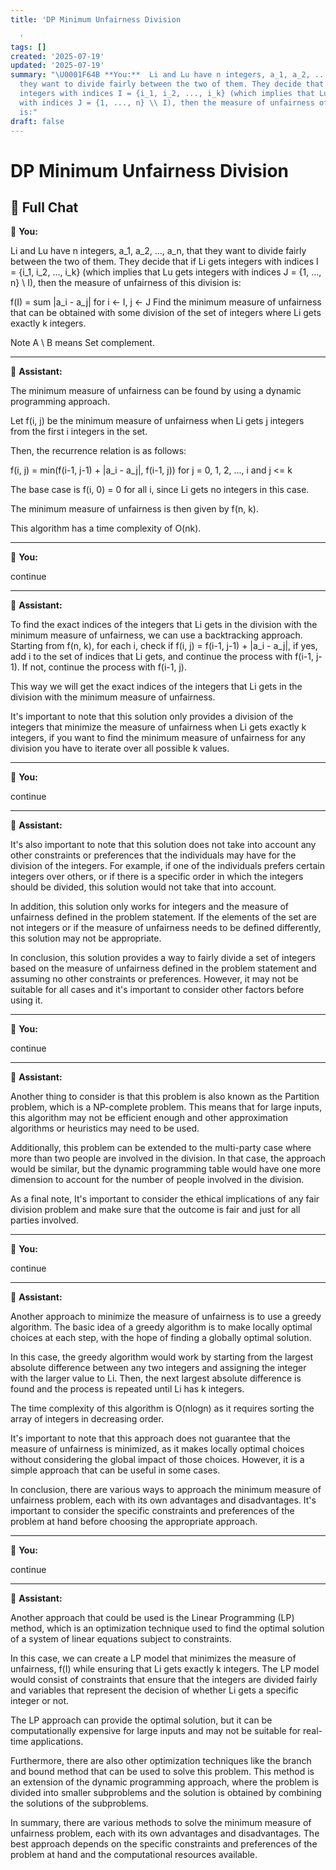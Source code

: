 ```yaml
---
title: 'DP Minimum Unfairness Division

  '
tags: []
created: '2025-07-19'
updated: '2025-07-19'
summary: "\U0001F64B **You:**  Li and Lu have n integers, a_1, a_2, ..., a_n, that
  they want to divide fairly between the two of them. They decide that if Li gets
  integers with indices I = {i_1, i_2, ..., i_k} (which implies that Lu gets integers
  with indices J = {1, ..., n} \\ I), then the measure of unfairness of this division
  is:"
draft: false
---
```


# DP Minimum Unfairness Division


## 🧠 Full Chat

🙋 **You:**

Li and Lu have n integers, a_1, a_2, ..., a_n, that they want to divide fairly between the two of them. They decide that if Li gets integers with indices I = {i_1, i_2, ..., i_k} (which implies that Lu gets integers with indices J = {1, ..., n} \ I), then the measure of unfairness of this division is:

f(I) = sum |a_i - a_j| for i <- I, j <- J
Find the minimum measure of unfairness that can be obtained with some division of the set of integers where Li gets exactly k integers.

Note A \ B means Set complement.

---

🤖 **Assistant:**

The minimum measure of unfairness can be found by using a dynamic programming approach. 

Let f(i, j) be the minimum measure of unfairness when Li gets j integers from the first i integers in the set. 

Then, the recurrence relation is as follows:

f(i, j) = min(f(i-1, j-1) + |a_i - a_j|, f(i-1, j)) for j = 0, 1, 2, ..., i and j <= k

The base case is f(i, 0) = 0 for all i, since Li gets no integers in this case.

The minimum measure of unfairness is then given by f(n, k).

This algorithm has a time complexity of O(nk).

---

🙋 **You:**

continue

---

🤖 **Assistant:**

To find the exact indices of the integers that Li gets in the division with the minimum measure of unfairness, we can use a backtracking approach. Starting from f(n, k), for each i, check if f(i, j) = f(i-1, j-1) + |a_i - a_j|, if yes, add i to the set of indices that Li gets, and continue the process with f(i-1, j-1). If not, continue the process with f(i-1, j).

This way we will get the exact indices of the integers that Li gets in the division with the minimum measure of unfairness.

It's important to note that this solution only provides a division of the integers that minimize the measure of unfairness when Li gets exactly k integers, if you want to find the minimum measure of unfairness for any division you have to iterate over all possible k values.

---

🙋 **You:**

continue

---

🤖 **Assistant:**

It's also important to note that this solution does not take into account any other constraints or preferences that the individuals may have for the division of the integers. For example, if one of the individuals prefers certain integers over others, or if there is a specific order in which the integers should be divided, this solution would not take that into account.

In addition, this solution only works for integers and the measure of unfairness defined in the problem statement. If the elements of the set are not integers or if the measure of unfairness needs to be defined differently, this solution may not be appropriate.

In conclusion, this solution provides a way to fairly divide a set of integers based on the measure of unfairness defined in the problem statement and assuming no other constraints or preferences. However, it may not be suitable for all cases and it's important to consider other factors before using it.

---

🙋 **You:**

continue

---

🤖 **Assistant:**

Another thing to consider is that this problem is also known as the Partition problem, which is a NP-complete problem. This means that for large inputs, this algorithm may not be efficient enough and other approximation algorithms or heuristics may need to be used.

Additionally, this problem can be extended to the multi-party case where more than two people are involved in the division. In that case, the approach would be similar, but the dynamic programming table would have one more dimension to account for the number of people involved in the division.

As a final note, It's important to consider the ethical implications of any fair division problem and make sure that the outcome is fair and just for all parties involved.

---

🙋 **You:**

continue

---

🤖 **Assistant:**

Another approach to minimize the measure of unfairness is to use a greedy algorithm. The basic idea of a greedy algorithm is to make locally optimal choices at each step, with the hope of finding a globally optimal solution.

In this case, the greedy algorithm would work by starting from the largest absolute difference between any two integers and assigning the integer with the larger value to Li. Then, the next largest absolute difference is found and the process is repeated until Li has k integers.

The time complexity of this algorithm is O(nlogn) as it requires sorting the array of integers in decreasing order.

It's important to note that this approach does not guarantee that the measure of unfairness is minimized, as it makes locally optimal choices without considering the global impact of those choices. However, it is a simple approach that can be useful in some cases.

In conclusion, there are various ways to approach the minimum measure of unfairness problem, each with its own advantages and disadvantages. It's important to consider the specific constraints and preferences of the problem at hand before choosing the appropriate approach.

---

🙋 **You:**

continue

---

🤖 **Assistant:**

Another approach that could be used is the Linear Programming (LP) method, which is an optimization technique used to find the optimal solution of a system of linear equations subject to constraints.

In this case, we can create a LP model that minimizes the measure of unfairness, f(I) while ensuring that Li gets exactly k integers. The LP model would consist of constraints that ensure that the integers are divided fairly and variables that represent the decision of whether Li gets a specific integer or not.

The LP approach can provide the optimal solution, but it can be computationally expensive for large inputs and may not be suitable for real-time applications.

Furthermore, there are also other optimization techniques like the branch and bound method that can be used to solve this problem. This method is an extension of the dynamic programming approach, where the problem is divided into smaller subproblems and the solution is obtained by combining the solutions of the subproblems.

In summary, there are various methods to solve the minimum measure of unfairness problem, each with its own advantages and disadvantages. The best approach depends on the specific constraints and preferences of the problem at hand and the computational resources available.